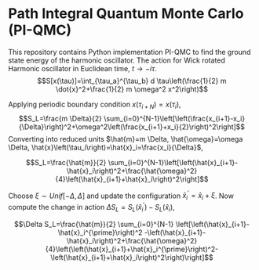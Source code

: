 #  Path Integral Quantum Monte Carlo (PI-QMC)
This repository contains Python implementation PI-QMC to find the ground state energy of the harmonic oscillator. The action for Wick rotated Harmonic oscillator in Euclidean time, $t \rightarrow  -i\tau$.
$$S[x(\tau)]=\int_{\tau_a}^{\tau_b} d \tau\left(\frac{1}{2} m \dot{x}^2+\frac{1}{2} m \omega^2 x^2\right)$$

Applying periodic boundary condition $x\left(\tau_{i+N}\right)=x\left(\tau_i\right)$,
$$S_L=\frac{m \Delta}{2} \sum_{i=0}^{N-1}\left[\left(\frac{x_{i+1}-x_i}{\Delta}\right)^2+\omega^2\left(\frac{x_{i+1}+x_i}{2}\right)^2\right]$$
Converting into reduced units $\hat{m}=m \Delta, \hat{\omega}=\omega \Delta, \hat{x}\left(\tau_i\right)=\hat{x}_i=\frac{x_i}{\Delta}$,
```math
S_L=\frac{\hat{m}}{2} \sum_{i=0}^{N-1}\left[\left(\hat{x}_{i+1}-\hat{x}_i\right)^2+\frac{\hat{\omega}^2}{4}\left(\hat{x}_{i+1}+\hat{x}_i\right)^2\right]
```
Choose $\xi \sim Unif[-\Delta, \Delta]$ and update the configuration $\hat{x}_i^{\prime}=\hat{x}_i+\xi$. 
Now compute the  change in action $\Delta S_L=S_L\left(\hat{x}_i^{\prime}\right)-S_L\left(\hat{x}_i\right)$,
```math
\Delta S_L=\frac{\hat{m}}{2} \sum_{i=0}^{N-1} \left[\left(\hat{x}_{i+1}-\hat{x}_i^{\prime}\right)^2 -\left(\hat{x}_{i+1}-\hat{x}_i\right)^2+\frac{\hat{\omega}^2}{4}\left(\left(\hat{x}_{i+1}+\hat{x}_i^{\prime}\right)^2- \left(\hat{x}_{i+1}+\hat{x}_i\right)^2\right)\right]
```


